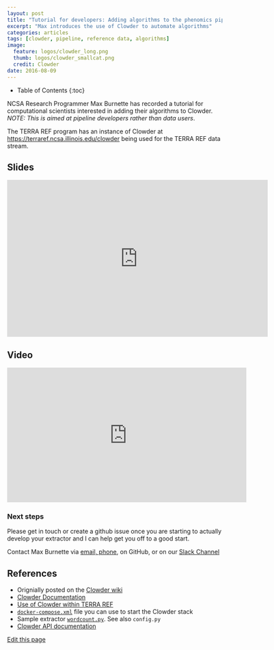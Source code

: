 ```yaml
---
layout: post
title: "Tutorial for developers: Adding algorithms to the phenomics pipeline"
excerpt: "Max introduces the use of Clowder to automate algorithms"  
categories: articles
tags: [clowder, pipeline, reference data, algorithms]
image: 
  feature: logos/clowder_long.png
  thumb: logos/clowder_smallcat.png
  credit: Clowder
date: 2016-08-09
---
```




* Table of Contents
{:toc}

NCSA Research Programmer Max Burnette has recorded a tutorial for computational scientists interested in adding their algorithms to Clowder. _NOTE: This is aimed at pipeline developers rather than data users_. 

The TERRA REF program has an instance of Clowder at https://terraref.ncsa.illinois.edu/clowder being used for the TERRA REF data stream.  
<!--Max: please summarize content here; one paragraph is sufficient--> 

## Slides

<iframe src='https://onedrive.live.com/embed?cid=62A7CDC1353EF6B0&resid=62A7CDC1353EF6B0%211988&authkey=ALJbJ7PqsDaYAxU&em=2&wdAr=1.7777777777777777' width='610px' height='367px' frameborder='0'>This is an embedded <a target='_blank' href='https://office.com'>Microsoft Office</a> presentation, powered by <a target='_blank' href='https://office.com/webapps'>Office Online</a>.</iframe>

## Video

<iframe width="560" height="315" src="https://www.youtube.com/embed/lP3vqh6HLG4?rel=0" frameborder="0" allowfullscreen></iframe>

### Next steps

Please get in touch or create a github issue once you are starting to actually develop your extractor and I can help get you off to a good start. 

Contact Max Burnette via [email, phone](http://www.ncsa.illinois.edu/assets/php/directory/contact.php?contact=mburnet2), on GitHub, or on our [Slack Channel](https://terra-ref.slack.com/)

## References

* Orignially posted on the [Clowder wiki](https://opensource.ncsa.illinois.edu/confluence/display/CATS/Documents)
* [Clowder Documentation](https://clowder.ncsa.illinois.edu/docs/)
* [Use of Clowder within TERRA REF](https://terraref.gitbooks.io/terraref-documentation/content/clowder.html)
* [`docker-compose.xml`](https://opensource.ncsa.illinois.edu/bitbucket/projects/CATS/repos/clowder/browse/docker-compose.yml?at=refs%2Fheads%2Fdevelop&raw) file you can use to start the Clowder stack  
* Sample extractor [`wordcount.py`](https://opensource.ncsa.illinois.edu/bitbucket/projects/CATS/repos/pyclowder/browse/sample-extractors/wordcount). See also `config.py`
* [Clowder API documentation](https://terraref.ncsa.illinois.edu/clowder/assets/docs/api/index.html)

<div class="actions">
  <a href="{{site.github.repository_url}}/edit/master/{{ page.path }}">Edit this page</a>
</div>
